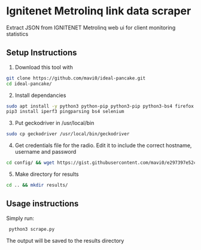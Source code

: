 # Ignitenet Metrolinq link data scraper

Extract JSON from IGNITENET Metrolinq web ui for client monitoring statistics

## Setup Instructions

1. Download this tool with
```bash
git clone https://github.com/mavi0/ideal-pancake.git
cd ideal-pancake/
```
2. Install dependancies
```bash
sudo apt install -y python3 python-pip python3-pip python3-bs4 firefox vim wget
pip3 install iperf3 pingparsing bs4 selenium
```
3. Put geckodriver in /usr/local/bin
```bash
sudo cp geckodriver /usr/local/bin/geckodriver
```
4. Get credentials file for the radio. Edit it to include the correct hostname, username and password
```bash
cd config/ && wget https://gist.githubusercontent.com/mavi0/e297397e52cd613f7b96228164000e4e/raw/cdd6b9a256473eba3afe1c6de998946f91360a4b/credentials.json && vi credentials.json
```
5. Make directory for results
```bash
cd .. && mkdir results/
```

## Usage instructions

Simply run:
```bash
 python3 scrape.py
 ```
The output will be saved to the results directory
